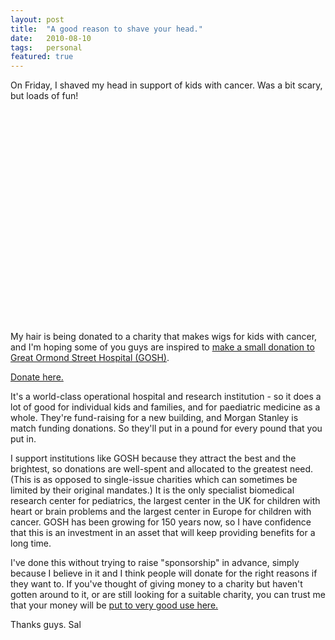 ```yaml
---
layout: post
title:  "A good reason to shave your head."
date:   2010-08-10
tags:   personal
featured: true
---
```


<script type="text/javascript">// < ![CDATA[
var playedOnce = false;

function onYouTubePlayerReady(playerid) {
player = document.getElementById(‘ytvideo’);
player.addEventListener(‘onStateChange’, ‘youtubeEvent’);
}

function youtubeEvent(state) {
if (state == 1) {
if (!playedOnce) {
playedOnce = true;
pageTracker._trackEvent(‘video’, ‘unique_play_per_page’);
}
pageTracker._trackEvent(‘video’, ‘play’);
return;
}
if (state == 0) {
pageTracker._trackEvent(‘video’, ‘ended’);
return;
}
}
// ]]></script>

On Friday, I shaved my head in support of kids with cancer. Was a bit scary, but loads of fun!

<object id="ytvideo" width="560" height="340" classid="clsid:d27cdb6e-ae6d-11cf-96b8-444553540000" codebase="http://download.macromedia.com/pub/shockwave/cabs/flash/swflash.cab#version=6,0,40,0"><param name="allowFullScreen" value="true" /><param name="allowscriptaccess" value="always" /><param name="src" value="http://www.youtube.com/v/S6repfLuRGE&amp;hl=en_US&amp;fs=1?rel=0&amp;hd=1&amp;enablejsapi=1" /><param name="allowfullscreen" value="true" /><embed id="ytvideo" width="560" height="340" type="application/x-shockwave-flash" src="http://www.youtube.com/v/S6repfLuRGE&amp;hl=en_US&amp;fs=1?rel=0&amp;hd=1&amp;enablejsapi=1" allowFullScreen="true" allowscriptaccess="always" allowfullscreen="true" /></object>

My hair is being donated to a charity that makes wigs for kids with cancer, and I'm hoping some of you guys are inspired to <a href="http://www.gosh.org/gen/donate/">make a small donation to Great Ormond Street Hospital (GOSH)</a>.

<a class="donatebutton" onclick="pageTracker._trackEvent(‘donatebutton’, ‘click’);" href="http://www.gosh.org/gen/donate/" target="_blank">Donate here.</a>

It's a world-class operational hospital and research institution - so it does a lot of good for individual kids and families, and for paediatric medicine as a whole. They're fund-raising for a new building, and Morgan Stanley is match funding donations. So they'll put in a pound for every pound that you put in.

I support institutions like GOSH because they attract the best and the brightest, so donations are well-spent and allocated to the greatest need. (This is as opposed to single-issue charities which can sometimes be limited by their original mandates.) It is the only specialist biomedical research center for pediatrics, the largest center in the UK for children with heart or brain problems and the largest center in Europe for children with cancer. GOSH has been growing for 150 years now, so I have confidence that this is an investment in an asset that will keep providing benefits for a long time.

I've done this without trying to raise "sponsorship" in advance, simply because I believe in it and I think people will donate for the right reasons if they want to. If you've thought of giving money to a charity but haven't gotten around to it, or are still looking for a suitable charity, you can trust me that your money will be <a onclick="pageTracker._trackEvent(‘donatelink’, ‘click’);" href="http://www.gosh.org/gen/donate/" target="_blank">put to very good use here.</a>

Thanks guys.
Sal

